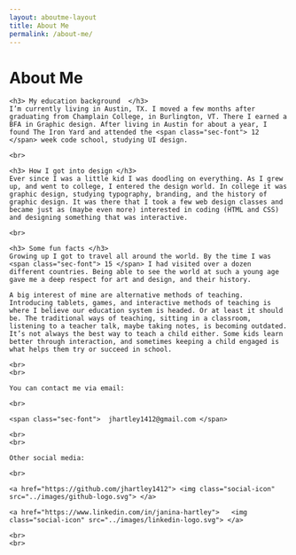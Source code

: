 ```yaml
---
layout: aboutme-layout
title: About Me
permalink: /about-me/
---
```


<h1 class="aboutme-page-title"> About Me </h1>

<div class="aboutme-page-container">

    <h3> My education background  </h3>
    I’m currently living in Austin, TX. I moved a few months after graduating from Champlain College, in Burlington, VT. There I earned a BFA in Graphic design. After living in Austin for about a year, I found The Iron Yard and attended the <span class="sec-font"> 12 </span> week code school, studying UI design. 

    <br>

    <h3> How I got into design </h3>
    Ever since I was a little kid I was doodling on everything. As I grew up, and went to college, I entered the design world. In college it was graphic design, studying typography, branding, and the history of graphic design. It was there that I took a few web design classes and became just as (maybe even more) interested in coding (HTML and CSS) and designing something that was interactive.

    <br>

    <h3> Some fun facts </h3>
    Growing up I got to travel all around the world. By the time I was <span class="sec-font"> 15 </span> I had visited over a dozen different countries. Being able to see the world at such a young age gave me a deep respect for art and design, and their history. 

    A big interest of mine are alternative methods of teaching. Introducing tablets, games, and interactive methods of teaching is where I believe our education system is headed. Or at least it should be. The traditional ways of teaching, sitting in a classroom, listening to a teacher talk, maybe taking notes, is becoming outdated. It’s not always the best way to teach a child either. Some kids learn better through interaction, and sometimes keeping a child engaged is what helps them try or succeed in school.
    
    <br>
    <br>

    You can contact me via email:  

    <br>

    <span class="sec-font">  jhartley1412@gmail.com </span>

    <br>
    <br>

    Other social media:

    <br>

    <a href="https://github.com/jhartley1412"> <img class="social-icon" src="../images/github-logo.svg"> </a>

    <a href="https://www.linkedin.com/in/janina-hartley">   <img class="social-icon" src="../images/linkedin-logo.svg"> </a>

    <br>
    <br>

</div>


